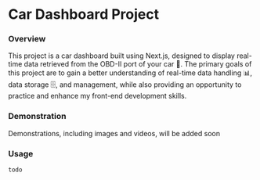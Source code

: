 # Car Dashboard Project
### Overview
This project is a car dashboard built using Next.js, designed to display real-time data retrieved from the OBD-II port of your car 🚗. The primary goals of this project are to gain a better understanding of real-time data handling 📊, data storage 🗄️, and management, while also providing an opportunity to practice and enhance my front-end development skills.

### Demonstration

Demonstrations, including images and videos, will be added soon

### Usage 

``` todo ```



